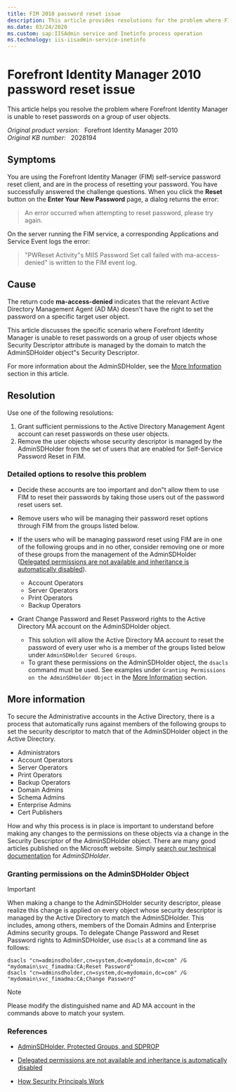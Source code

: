 ```yaml
---
title: FIM 2010 password reset issue
description: This article provides resolutions for the problem where FIM is unable to reset passwords on a group of user objects.
ms.date: 03/24/2020
ms.custom: sap:IISAdmin service and Inetinfo process operation
ms.technology: iis-iisadmin-service-inetinfo
---
```

# Forefront Identity Manager 2010 password reset issue

This article helps you resolve the problem where Forefront Identity Manager is unable to reset passwords on a group of user objects.

_Original product version:_ &nbsp; Forefront Identity Manager 2010  
_Original KB number:_ &nbsp; 2028194

## Symptoms

You are using the Forefront Identity Manager (FIM) self-service password reset client, and are in the process of resetting your password. You have successfully answered the challenge questions. When you click the **Reset** button on the **Enter Your New Password** page, a dialog returns the error:

> An error occurred when attempting to reset password, please try again.

On the server running the FIM service, a corresponding Applications and Service Event logs the error:

> "PWReset Activity"s MIIS Password Set call failed with ma-access-denied" is written to the FIM event log.

## Cause

The return code **ma-access-denied** indicates that the relevant Active Directory Management Agent (AD MA) doesn't have the right to set the password on a specific target user object.

This article discusses the specific scenario where Forefront Identity Manager is unable to reset passwords on a group of user objects whose Security Descriptor attribute is managed by the domain to match the AdminSDHolder object"s Security Descriptor.

For more information about the AdminSDHolder, see the [More Information](#more-information) section in this article.

## Resolution

Use one of the following resolutions:

1. Grant sufficient permissions to the Active Directory Management Agent account can reset passwords on these user objects.
2. Remove the user objects whose security descriptor is managed by the AdminSDHolder from the set of users that are enabled for Self-Service Password Reset in FIM.

### Detailed options to resolve this problem  

- Decide these accounts are too important and don"t allow them to use FIM to reset their passwords by taking those users out of the password reset users set.
- Remove users who will be managing their password reset options through FIM from the groups listed below.
- If the users who will be managing password reset using FIM are in one of the following groups and in no other, consider removing one or more of these groups from the management of the AdminSDHolder ([Delegated permissions are not available and inheritance is automatically disabled](https://support.microsoft.com/help/817433/)).
  - Account Operators
  - Server Operators
  - Print Operators
  - Backup Operators

- Grant Change Password and Reset Password rights to the Active Directory MA account on the AdminSDHolder object.
  - This solution will allow the Active Directory MA account to reset the password of every user who is a member of the groups listed below under `AdminSDHolder Secured Groups`.
  - To grant these permissions on the AdminSDHolder object, the `dsacls` command must be used. See examples under `Granting Permissions on the AdminSDHolder Object` in the [More Information](#more-information) section.

## More information

To secure the Administrative accounts in the Active Directory, there is a process that automatically runs against members of the following groups to set the security descriptor to match that of the AdminSDHolder object in the Active Directory.

- Administrators
- Account Operators
- Server Operators
- Print Operators
- Backup Operators
- Domain Admins
- Schema Admins
- Enterprise Admins
- Cert Publishers

How and why this process is in place is important to understand before making any changes to the permissions on these objects via a change in the Security Descriptor of the AdminSDHolder object. There are many good articles published on the Microsoft website. Simply [search our technical documentation](/) for *AdminSDHolder*.

### Granting permissions on the AdminSDHolder Object

> [!IMPORTANT]
> When making a change to the AdminSDHolder security descriptor, please realize this change is applied on every object whose security descriptor is managed by the Active Directory to match the AdminSDHolder. This includes, among others, members of the Domain Admins and Enterprise Admins security groups. To delegate Change Password and Reset Password rights to AdminSDHolder, use `dsacls` at a command line as follows:

```console
dsacls "cn=adminsdholder,cn=system,dc=mydomain,dc=com" /G "mydomain\svc_fimadma:CA;Reset Password"
dsacls "cn=adminsdholder,cn=system,dc=mydomain,dc=com" /G "mydomain\svc_fimadma:CA;Change Password"
```

> [!NOTE]
> Please modify the distinguished name and AD MA account in the commands above to match your system.

### References

- [AdminSDHolder, Protected Groups, and SDPROP](/previous-versions/technet-magazine/ee361593(v=msdn.10))

- [Delegated permissions are not available and inheritance is automatically disabled](https://support.microsoft.com/help/817433)

- [How Security Principals Work](/previous-versions/windows/it-pro/windows-server-2003/cc779144(v=ws.10))
